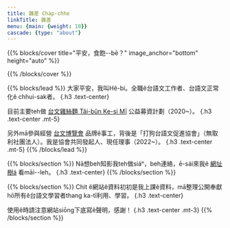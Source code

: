 ```yaml
---
title: 雜差 Cha̍p-chhe
linkTitle: 雜差
menu: {main: {weight: 10}}
cascade: {type: "about"}
---
```


{{% blocks/cover title="平安，食飽--bē？" image_anchor="bottom" height="auto" %}}
<!-- {.mt-5} -->
{{% /blocks/cover %}}

{{% blocks/lead %}}
大家平安，我叫Hê-bí。全職ê台語文工作者、台語文正常化ê chhui-sak者。
{.h3 .text-center}

目前主要teh做 [台文雞絲麵 Tâi-bûn Ke-si Mī](https://linktr.ee/taibunkesimi) 公益募資計劃（2020~）。
{.h3 .text-center .mt-5}

另外mā參與經營 [台文博覽會](https://linktr.ee/taibunexpo) 品牌ê事工，背後是「打狗台語文促進協會」（無取利社團法人）。我是協會共同發起人、現任理事（2022~）。
{.h3 .text-center .mt-5}
{{% /blocks/lead %}}

{{% blocks/section %}}
Nā想beh知影我teh做siáⁿ，beh連絡，ē-sái來我ê [網址樹á](https://linktr.ee/ngoohebi) 看māi--leh。
{.h3 .text-center}
{{% /blocks/section %}}

{{% blocks/section %}}
Chit ê網站ê資料初初是我上課ê資料，mā整理公開奉獻hō͘所有ê台語文學習者thang ka-tī利用、學習。
{.h3 .text-center}

使用ê時請注意網站siōng下底寫ê聲明，感謝！
{.h3 .text-center .mt-3}
{{% /blocks/section %}}
